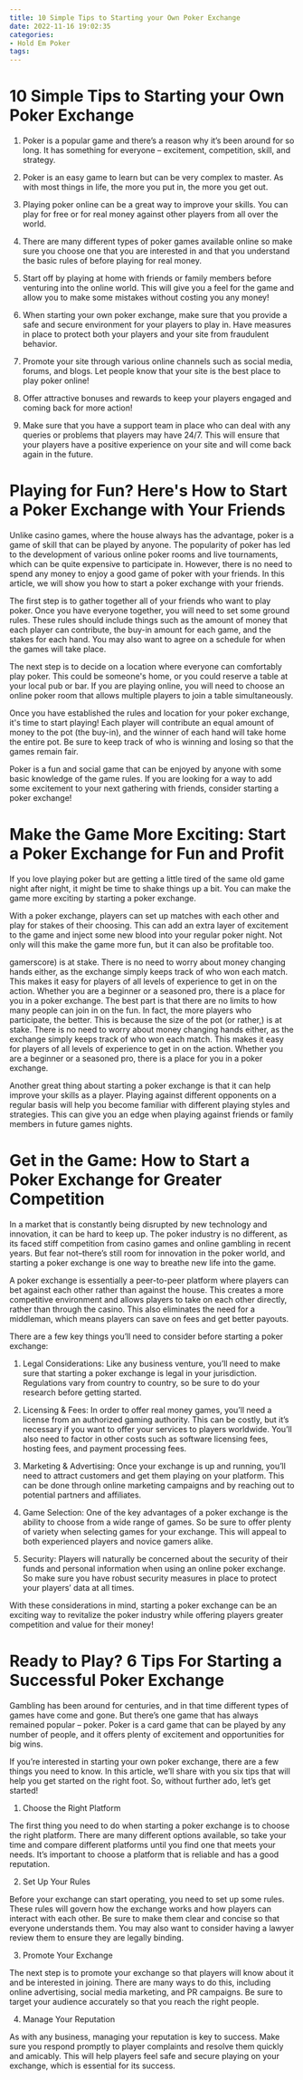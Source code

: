 ```yaml
---
title: 10 Simple Tips to Starting your Own Poker Exchange
date: 2022-11-16 19:02:35
categories:
- Hold Em Poker
tags:
---
```



#  10 Simple Tips to Starting your Own Poker Exchange

1. Poker is a popular game and there’s a reason why it’s been around for so long. It has something for everyone – excitement, competition, skill, and strategy.

2. Poker is an easy game to learn but can be very complex to master. As with most things in life, the more you put in, the more you get out.

3. Playing poker online can be a great way to improve your skills. You can play for free or for real money against other players from all over the world.

4. There are many different types of poker games available online so make sure you choose one that you are interested in and that you understand the basic rules of before playing for real money.

5. Start off by playing at home with friends or family members before venturing into the online world. This will give you a feel for the game and allow you to make some mistakes without costing you any money!

6. When starting your own poker exchange, make sure that you provide a safe and secure environment for your players to play in. Have measures in place to protect both your players and your site from fraudulent behavior.

7. Promote your site through various online channels such as social media, forums, and blogs. Let people know that your site is the best place to play poker online!

8. Offer attractive bonuses and rewards to keep your players engaged and coming back for more action!

9. Make sure that you have a support team in place who can deal with any queries or problems that players may have 24/7. This will ensure that your players have a positive experience on your site and will come back again in the future.

#  Playing for Fun? Here's How to Start a Poker Exchange with Your Friends 

Unlike casino games, where the house always has the advantage, poker is a game of skill that can be played by anyone. The popularity of poker has led to the development of various online poker rooms and live tournaments, which can be quite expensive to participate in. However, there is no need to spend any money to enjoy a good game of poker with your friends. In this article, we will show you how to start a poker exchange with your friends.

The first step is to gather together all of your friends who want to play poker. Once you have everyone together, you will need to set some ground rules. These rules should include things such as the amount of money that each player can contribute, the buy-in amount for each game, and the stakes for each hand. You may also want to agree on a schedule for when the games will take place.

The next step is to decide on a location where everyone can comfortably play poker. This could be someone's home, or you could reserve a table at your local pub or bar. If you are playing online, you will need to choose an online poker room that allows multiple players to join a table simultaneously.

Once you have established the rules and location for your poker exchange, it's time to start playing! Each player will contribute an equal amount of money to the pot (the buy-in), and the winner of each hand will take home the entire pot. Be sure to keep track of who is winning and losing so that the games remain fair.

Poker is a fun and social game that can be enjoyed by anyone with some basic knowledge of the game rules. If you are looking for a way to add some excitement to your next gathering with friends, consider starting a poker exchange!

#  Make the Game More Exciting: Start a Poker Exchange for Fun and Profit

If you love playing poker but are getting a little tired of the same old game night after night, it might be time to shake things up a bit. You can make the game more exciting by starting a poker exchange.

With a poker exchange, players can set up matches with each other and play for stakes of their choosing. This can add an extra layer of excitement to the game and inject some new blood into your regular poker night. Not only will this make the game more fun, but it can also be profitable too.

 gamerscore) is at stake. There is no need to worry about money changing hands either, as the exchange simply keeps track of who won each match. This makes it easy for players of all levels of experience to get in on the action. Whether you are a beginner or a seasoned pro, there is a place for you in a poker exchange. The best part is that there are no limits to how many people can join in on the fun. In fact, the more players who participate, the better. This is because the size of the pot (or rather,) is at stake. There is no need to worry about money changing hands either, as the exchange simply keeps track of who won each match. This makes it easy for players of all levels of experience to get in on the action. Whether you are a beginner or a seasoned pro, there is a place for you in a poker exchange.

Another great thing about starting a poker exchange is that it can help improve your skills as a player. Playing against different opponents on a regular basis will help you become familiar with different playing styles and strategies. This can give you an edge when playing against friends or family members in future games nights.

#  Get in the Game: How to Start a Poker Exchange for Greater Competition 

In a market that is constantly being disrupted by new technology and innovation, it can be hard to keep up. The poker industry is no different, as its faced stiff competition from casino games and online gambling in recent years. But fear not–there’s still room for innovation in the poker world, and starting a poker exchange is one way to breathe new life into the game.

A poker exchange is essentially a peer-to-peer platform where players can bet against each other rather than against the house. This creates a more competitive environment and allows players to take on each other directly, rather than through the casino. This also eliminates the need for a middleman, which means players can save on fees and get better payouts.

There are a few key things you’ll need to consider before starting a poker exchange:

1. Legal Considerations: Like any business venture, you’ll need to make sure that starting a poker exchange is legal in your jurisdiction. Regulations vary from country to country, so be sure to do your research before getting started.

2. Licensing & Fees: In order to offer real money games, you’ll need a license from an authorized gaming authority. This can be costly, but it’s necessary if you want to offer your services to players worldwide. You’ll also need to factor in other costs such as software licensing fees, hosting fees, and payment processing fees.

3. Marketing & Advertising: Once your exchange is up and running, you’ll need to attract customers and get them playing on your platform. This can be done through online marketing campaigns and by reaching out to potential partners and affiliates.

4. Game Selection: One of the key advantages of a poker exchange is the ability to choose from a wide range of games. So be sure to offer plenty of variety when selecting games for your exchange. This will appeal to both experienced players and novice gamers alike.

5. Security: Players will naturally be concerned about the security of their funds and personal information when using an online poker exchange. So make sure you have robust security measures in place to protect your players’ data at all times.

With these considerations in mind, starting a poker exchange can be an exciting way to revitalize the poker industry while offering players greater competition and value for their money!

#  Ready to Play? 6 Tips For Starting a Successful Poker Exchange

Gambling has been around for centuries, and in that time different types of games have come and gone. But there’s one game that has always remained popular – poker. Poker is a card game that can be played by any number of people, and it offers plenty of excitement and opportunities for big wins.

If you’re interested in starting your own poker exchange, there are a few things you need to know. In this article, we’ll share with you six tips that will help you get started on the right foot. So, without further ado, let’s get started!

1. Choose the Right Platform

The first thing you need to do when starting a poker exchange is to choose the right platform. There are many different options available, so take your time and compare different platforms until you find one that meets your needs. It’s important to choose a platform that is reliable and has a good reputation.

2. Set Up Your Rules

Before your exchange can start operating, you need to set up some rules. These rules will govern how the exchange works and how players can interact with each other. Be sure to make them clear and concise so that everyone understands them. You may also want to consider having a lawyer review them to ensure they are legally binding.

3. Promote Your Exchange

The next step is to promote your exchange so that players will know about it and be interested in joining. There are many ways to do this, including online advertising, social media marketing, and PR campaigns. Be sure to target your audience accurately so that you reach the right people.

4. Manage Your Reputation

As with any business, managing your reputation is key to success. Make sure you respond promptly to player complaints and resolve them quickly and amicably. This will help players feel safe and secure playing on your exchange, which is essential for its success.